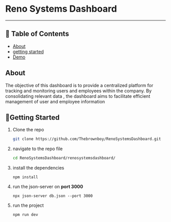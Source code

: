 # Reno Systems Dashboard

------



## 📝 Table of Contents

- [About](#about)
- [getting started](#start)
- [Demo](#demo)





## About 

The objective of this dashboard is to provide a centralized platform for tracking and monitoring users and employees within the company. By consolidating relevant data , the dashboard aims to facilitate efficient management of user and employee information





## 🏁Getting Started <a name = "start"></a>



1. Clone the repo 

   ```bash
   git clone https://github.com/Thebrownboy/RenoSystemsDashboard.git
   ```

2. navigate to the repo file 

   ```bash
   cd RenoSystemsDashboard/renosystemsdashboard/
   ```

3. install the dependencies 

   ```
   npm install 
   ```

4. run the json-server on **port 3000**

   ```
   npx json-server db.json --port 3000
   ```

5. run the project 

   ```
   npm run dev 
   ```

   



## 













